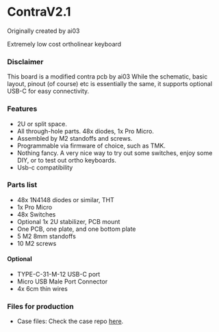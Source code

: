 # ContraV2.1
Originally created by ai03 

Extremely low cost ortholinear keyboard
### Disclaimer
This board is a modified contra pcb  by ai03 While the schematic, basic layout, pinout (of course) etc is essentially the same, it supports optional USB-C for easy connectivity.

### Features
- 2U or split space.
- All through-hole parts. 48x diodes, 1x Pro Micro.
- Assembled by M2 standoffs and screws.
- Programmable via firmware of choice, such as TMK.
- Nothing fancy. A very nice way to try out some switches, enjoy some DIY, or to test out ortho keyboards.
- Usb-c compatibility

### Parts list
- 48x 1N4148 diodes or similar, THT
- 1x Pro Micro
- 48x Switches
- Optional 1x 2U stabilizer, PCB mount
- One PCB, one plate, and one bottom plate
- 5 M2 8mm standoffs
- 10 M2 screws
#### Optional
- TYPE-C-31-M-12 USB-C port 
- Micro USB Male Port Connector
- 4x  6cm thin wires

### Files for production
- Case files: Check the case repo [here](https://github.com/ai03-2725/ContraPlates).
